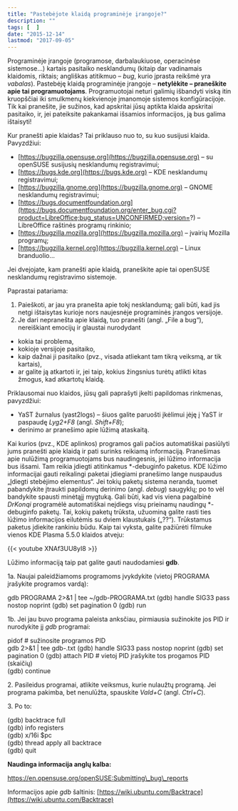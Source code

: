 ```yaml
---
title: "Pastebėjote klaidą programinėje įrangoje?"
description: ""
tags: [  ]
date: "2015-12-14"
lastmod: "2017-09-05"
---
```

Programinėje įrangoje (programose, darbalaukiuose, operacinėse sistemose...) kartais pasitaiko nesklandumų (kitaip dar vadinamais klaidomis, riktais; angliškas atitikmuo – _bug_, kurio įprasta reikšmė yra _vabalas_). Pastebėję klaidą programinėje įrangoje – **netylėkite – praneškite apie tai programuotojams**. Programuotojai neturi galimių išbandyti viską itin kruopščiai iki smulkmenų kiekvienoje įmanomoje sistemos konfigūracijoje. Tik kai pranešite, jie sužinos, kad apskritai jūsų aptikta klaida apskritai pasitaiko, ir, jei pateiksite pakankamai išsamios informacijos, ją bus galima ištaisyti!

Kur pranešti apie klaidas? Tai priklauso nuo to, su kuo susijusi klaida. Pavyzdžiui:

*   [https://bugzilla.opensuse.org](https://bugzilla.opensuse.org) – su openSUSE susijusių nesklandumų registravimui;
*   [https://bugs.kde.org](https://bugs.kde.org) – KDE nesklandumų registravimui;
*   [https://bugzilla.gnome.org](https://bugzilla.gnome.org) – GNOME nesklandumų registravimui;
*   [https://bugs.documentfoundation.org](https://bugs.documentfoundation.org/enter_bug.cgi?product=LibreOffice;bug_status=UNCONFIRMED;version=?) – LibreOffice raštinės programų rinkinio;
*   [https://bugzilla.mozilla.org](https://bugzilla.mozilla.org) – įvairių Mozilla programų;
*   [https://bugzilla.kernel.org](https://bugzilla.kernel.org) – Linux branduolio...

Jei dvejojate, kam pranešti apie klaidą, praneškite apie tai openSUSE nesklandumų registravimo sistemoje.

Paprastai patariama:

1.  Paieškoti, ar jau yra pranešta apie tokį nesklandumą; gali būti, kad jis netgi ištaisytas kurioje nors naujesnėje programinės įrangos versijoje.
2.  Je dari nepranešta apie klaidą, tuo pranešti (angl. „File a bug“), nereiškiant emocijų ir glaustai nurodydant

*   kokia tai problema,
*   kokioje versijoje pasitaiko,
*   kaip dažnai ji pasitaiko (pvz., visada atliekant tam tikrą veiksmą, ar tik kartais),
*   ar galite ją atkartoti ir, jei taip, kokius žingsnius turėtų atlikti kitas žmogus, kad atkartotų klaidą.

Priklausomai nuo klaidos, jūsų gali paprašyti įkelti papildomas rinkmenas, pavyzdžiui:

*   YaST žurnalus (yast2logs) – šiuos galite paruošti įkėlimui įėję į YaST ir paspaudę _Lyg2+F8_ (angl. _Shift+F8_);
*   derinimo ar pranešimo apie lūžimą ataskaitą.

Kai kurios (pvz., KDE aplinkos) programos gali pačios automatiškai pasiūlyti jums pranešti apie klaidą ir pati surinks reikiamą informaciją. Pranešimas apie nulūžimą programuotojams bus naudingesnis, jei lūžimo informacija bus išsami. Tam reikia įdiegti atitinkamus \*-debuginfo paketus. KDE lūžimo informacijai gauti reikalingi paketai įdiegiami pranešimo lange nuspaudus „Įdiegti stebėjimo elementus“. Jei tokių paketų sistema neranda, tuomet pabandykite įtraukti papildomų derinimo (angl. _debug_) saugyklų; po to vėl bandykite spausti minėtąjį mygtuką. Gali būti, kad vis viena pagalbinė _DrKonqi_ programėlė automatiškai neįdiegs visų prieinamų naudingų \*-debuginfo paketų. Tai, kokių paketų trūksta, užuominą galite rasti ties lūžimo informacijos eilutėmis su dviem klaustukais („??“). Trūkstamus paketus įdiekite rankiniu būdu. Kaip tai vyksta, galite pažiūrėti filmuke vienos KDE Plasma 5.5.0 klaidos atveju:

{{< youtube XNAf3UU8yI8 >}}

Lūžimo informaciją taip pat galite gauti naudodamiesi **gdb**.

1a. Naujai paleidžiamoms programoms įvykdykite (vietoj PROGRAMA įrašykite programos vardą):

gdb PROGRAMA 2>&1 | tee ~/gdb-PROGRAMA.txt  (gdb) handle SIG33 pass nostop noprint (gdb) set pagination 0 (gdb) run 

1b. Jei jau buvo programa paleista anksčiau, pirmiausia sužinokite jos PID ir nurodykite jį _gdb_ programai:

pidof # sužinosite programos PID  
gdb 2>&1 | tee gdb-.txt (gdb) handle SIG33 pass nostop noprint (gdb) set pagination 0 (gdb) attach PID # vietoj PID įrašykite tos progamos PID (skaičių)  
(gdb) continue 

2\. Pasileidus programai, atlikite veiksmus, kurie nulaužtų programą. Jei programa pakimba, bet nenulūžta, spauskite _Vald+C_ (angl. _Ctrl+C_).

3\. Po to:

(gdb) backtrace full  
(gdb) info registers  
(gdb) x/16i $pc  
(gdb) thread apply all backtrace  
(gdb) quit 

**Naudinga informacija anglų kalba:**

https://en.opensuse.org/openSUSE:Submitting\_bug\_reports

Informacijos apie _gdb_ šaltinis: [https://wiki.ubuntu.com/Backtrace](https://wiki.ubuntu.com/Backtrace)
